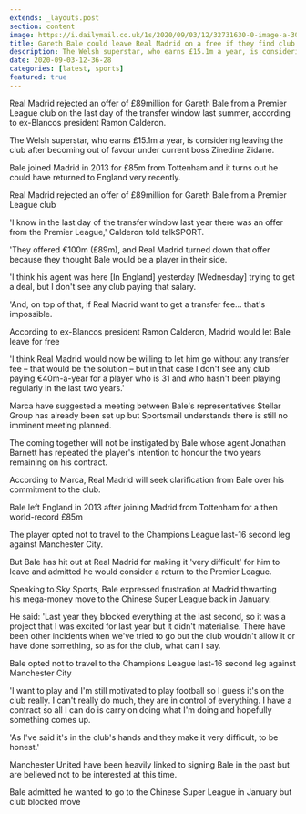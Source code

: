 ```yaml
---
extends: _layouts.post
section: content
image: https://i.dailymail.co.uk/1s/2020/09/03/12/32731630-0-image-a-30_1599131344963.jpg 
title: Gareth Bale could leave Real Madrid on a free if they find club to pay Welshmans wages 
description: The Welsh superstar, who earns £15.1m a year, is considering leaving the club after becoming out of favour under current boss Zinedine Zidane. Bale joined Madrid in 2013 for £85million. 
date: 2020-09-03-12-36-28 
categories: [latest, sports] 
featured: true 
--- 
```

Real Madrid rejected an offer of £89million for Gareth Bale from a Premier League club on the last day of the transfer window last summer, according to ex-Blancos president Ramon Calderon.

The Welsh superstar, who earns £15.1m a year, is considering leaving the club after becoming out of favour under current boss Zinedine Zidane.  

Bale joined Madrid in 2013 for £85m from Tottenham and it turns out he could have returned to England very recently. 

Real Madrid rejected an offer of £89million for Gareth Bale from a Premier League club

'I know in the last day of the transfer window last year there was an offer from the Premier League,' Calderon told talkSPORT.

'They offered €100m (£89m), and Real Madrid turned down that offer because they thought Bale would be a player in their side.

'I think his agent was here [In England] yesterday [Wednesday] trying to get a deal, but I don't see any club paying that salary.

'And, on top of that, if Real Madrid want to get a transfer fee… that's impossible.

According to ex-Blancos president Ramon Calderon, Madrid would let Bale leave for free

'I think Real Madrid would now be willing to let him go without any transfer fee – that would be the solution – but in that case I don't see any club paying €40m-a-year for a player who is 31 and who hasn't been playing regularly in the last two years.' 

Marca have suggested a meeting between Bale's representatives Stellar Group has already been set up but Sportsmail understands there is still no imminent meeting planned. 

The coming together will not be instigated by Bale whose agent Jonathan Barnett has repeated the player's intention to honour the two years remaining on his contract. 

According to Marca, Real Madrid will seek clarification from Bale over his commitment to the club. 

Bale left England in 2013 after joining Madrid from Tottenham for a then world-record £85m

The player opted not to travel to the Champions League last-16 second leg against Manchester City. 

But Bale has hit out at Real Madrid for making it 'very difficult' for him to leave and admitted he would consider a return to the Premier League. 

Speaking to Sky Sports, Bale expressed frustration at Madrid thwarting his mega-money move to the Chinese Super League back in January.

He said: 'Last year they blocked everything at the last second, so it was a project that I was excited for last year but it didn't materialise. There have been other incidents when we've tried to go but the club wouldn't allow it or have done something, so as for the club, what can I say. 

Bale opted not to travel to the Champions League last-16 second leg against Manchester City

'I want to play and I'm still motivated to play football so I guess it's on the club really. I can't really do much, they are in control of everything. I have a contract so all I can do is carry on doing what I'm doing and hopefully something comes up.

'As I've said it's in the club's hands and they make it very difficult, to be honest.'  

Manchester United have been heavily linked to signing Bale in the past but are believed not to be interested at this time.  

Bale admitted he wanted to go to the Chinese Super League in January but club blocked move

